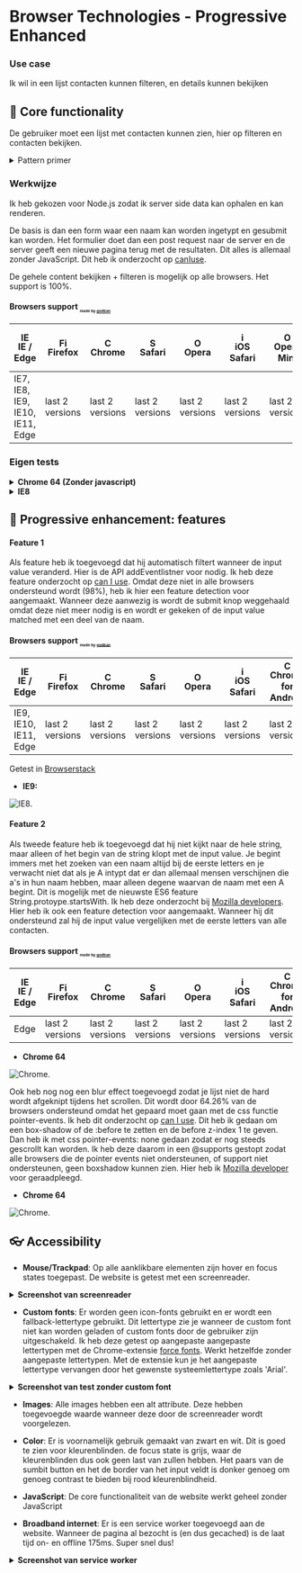 # Browser Technologies - Progressive Enhanced
### Use case
Ik wil in een lijst contacten kunnen filteren, en details kunnen bekijken

## :hammer: Core functionality
De gebruiker moet een lijst met contacten kunnen zien, hier op filteren en contacten bekijken. 


<details>
 <summary>Pattern primer</summary>
<img src="https://github.com/fennadew/browser-technologies/blob/deploy/public/images/pattern.png" alt="pattern primer">
</details>

### Werkwijze
Ik heb gekozen voor Node.js zodat ik server side data kan ophalen en kan renderen.

De basis is dan een form waar een naam kan worden ingetypt en gesubmit kan worden.
Het formulier doet dan een post request naar de server en de server geeft een nieuwe pagina terug met de resultaten.
Dit alles is allemaal zonder JavaScript. Dit heb ik onderzocht op [canIuse](caniuse.com).

De gehele content bekijken + filteren is mogelijk op alle browsers. Het support is 100%.

#### Browsers support <sub><sup><sub><sub>made by <a href="https://godban.github.io">godban</a></sub></sub></sup></sub>

| [<img src="https://raw.githubusercontent.com/godban/browsers-support-badges/master/src/images/edge.png" alt="IE / Edge" width="16px" height="16px" />](http://godban.github.io/browsers-support-badges/)</br>IE / Edge | [<img src="https://raw.githubusercontent.com/godban/browsers-support-badges/master/src/images/firefox.png" alt="Firefox" width="16px" height="16px" />](http://godban.github.io/browsers-support-badges/)</br>Firefox | [<img src="https://raw.githubusercontent.com/godban/browsers-support-badges/master/src/images/chrome.png" alt="Chrome" width="16px" height="16px" />](http://godban.github.io/browsers-support-badges/)</br>Chrome | [<img src="https://raw.githubusercontent.com/godban/browsers-support-badges/master/src/images/safari.png" alt="Safari" width="16px" height="16px" />](http://godban.github.io/browsers-support-badges/)</br>Safari | [<img src="https://raw.githubusercontent.com/godban/browsers-support-badges/master/src/images/opera.png" alt="Opera" width="16px" height="16px" />](http://godban.github.io/browsers-support-badges/)</br>Opera | [<img src="https://raw.githubusercontent.com/godban/browsers-support-badges/master/src/images/safari-ios.png" alt="iOS Safari" width="16px" height="16px" />](http://godban.github.io/browsers-support-badges/)</br>iOS Safari | [<img src="https://raw.githubusercontent.com/godban/browsers-support-badges/master/src/images/opera-mini.png" alt="Opera Mini" width="16px" height="16px" />](http://godban.github.io/browsers-support-badges/)</br>Opera Mini | [<img src="https://raw.githubusercontent.com/godban/browsers-support-badges/master/src/images/chrome-android.png" alt="Chrome for Android" width="16px" height="16px" />](http://godban.github.io/browsers-support-badges/)</br>Chrome for Android |
| --------- | --------- | --------- | --------- | --------- | --------- | --------- | --------- |
| IE7, IE8, IE9, IE10, IE11, Edge| last 2 versions| last 2 versions| last 2 versions| last 2 versions| last 2 versions| last 2 versions| last 2 versions

### Eigen tests

<details>
  <summary><b>Chrome 64 (Zonder javascript)</b></summary>
<img src="https://github.com/fennadew/browser-technologies/blob/deploy/public/images/zonderjs.png" alt="tested on chrome"> <br>
<img src="https://github.com/fennadew/browser-technologies/blob/deploy/public/images/zonderjs2.png" alt="tested on chrome"> <br>
</details>

<details>
  <summary><b>IE8</b></summary>
 <p>Getest in <a href="https://www.browserstack.com">Browserstack]</a></p>
<img src="https://github.com/fennadew/browser-technologies/blob/deploy/public/images/ie8.png">.
</details>

## :wrench: Progressive enhancement: features

#### Feature 1
Als feature heb ik toegevoegd dat hij automatisch filtert wanneer de input value veranderd. Hier is de API addEventlistner voor nodig. Ik heb deze feature onderzocht op [can I use](caniuse.com). Omdat deze niet in alle browsers ondersteund wordt (98%), heb ik hier een feature detection voor aangemaakt. Wanneer deze aanwezig is wordt de submit knop weggehaald omdat deze niet meer nodig is en wordt er gekeken of de input value matched met een deel van de naam.

#### Browsers support <sub><sup><sub><sub>made by <a href="https://godban.github.io">godban</a></sub></sub></sup></sub>

| [<img src="https://raw.githubusercontent.com/godban/browsers-support-badges/master/src/images/edge.png" alt="IE / Edge" width="16px" height="16px" />](http://godban.github.io/browsers-support-badges/)</br>IE / Edge | [<img src="https://raw.githubusercontent.com/godban/browsers-support-badges/master/src/images/firefox.png" alt="Firefox" width="16px" height="16px" />](http://godban.github.io/browsers-support-badges/)</br>Firefox | [<img src="https://raw.githubusercontent.com/godban/browsers-support-badges/master/src/images/chrome.png" alt="Chrome" width="16px" height="16px" />](http://godban.github.io/browsers-support-badges/)</br>Chrome | [<img src="https://raw.githubusercontent.com/godban/browsers-support-badges/master/src/images/safari.png" alt="Safari" width="16px" height="16px" />](http://godban.github.io/browsers-support-badges/)</br>Safari | [<img src="https://raw.githubusercontent.com/godban/browsers-support-badges/master/src/images/opera.png" alt="Opera" width="16px" height="16px" />](http://godban.github.io/browsers-support-badges/)</br>Opera | [<img src="https://raw.githubusercontent.com/godban/browsers-support-badges/master/src/images/safari-ios.png" alt="iOS Safari" width="16px" height="16px" />](http://godban.github.io/browsers-support-badges/)</br>iOS Safari | [<img src="https://raw.githubusercontent.com/godban/browsers-support-badges/master/src/images/chrome-android.png" alt="Chrome for Android" width="16px" height="16px" />](http://godban.github.io/browsers-support-badges/)</br>Chrome for Android |
| --------- | --------- | --------- | --------- | --------- | --------- | --------- |
| IE9, IE10, IE11, Edge| last 2 versions| last 2 versions| last 2 versions| last 2 versions| last 2 versions| last 2 versions

Getest in [Browserstack](https://www.browserstack.com)
* <b>IE9:</b>

![IE8](https://github.com/fennadew/browser-technologies/blob/deploy/public/images/ie9.png).

#### Feature 2
Als tweede feature heb ik toegevoegd dat hij niet kijkt naar de hele string, maar alleen of het begin van de string klopt met de input value. Je begint immers met het zoeken van een naam altijd bij de eerste letters en je verwacht niet dat als je A intypt dat er dan allemaal mensen verschijnen die a's in hun naam hebben, maar alleen degene waarvan de naam met een A begint. Dit is mogelijk met de nieuwste ES6 feature String.protoype.startsWith. Ik heb deze onderzocht bij [Mozilla developers](https://developer.mozilla.org/nl/docs/Web/JavaScript/Reference/Global_Objects/String/startsWith). Hier heb ik ook een feature detection voor aangemaakt. Wanneer hij dit ondersteund zal hij de input value vergelijken met de eerste letters van alle contacten.

#### Browsers support <sub><sup><sub><sub>made by <a href="https://godban.github.io">godban</a></sub></sub></sup></sub>

| [<img src="https://raw.githubusercontent.com/godban/browsers-support-badges/master/src/images/edge.png" alt="IE / Edge" width="16px" height="16px" />](http://godban.github.io/browsers-support-badges/)</br>IE / Edge | [<img src="https://raw.githubusercontent.com/godban/browsers-support-badges/master/src/images/firefox.png" alt="Firefox" width="16px" height="16px" />](http://godban.github.io/browsers-support-badges/)</br>Firefox | [<img src="https://raw.githubusercontent.com/godban/browsers-support-badges/master/src/images/chrome.png" alt="Chrome" width="16px" height="16px" />](http://godban.github.io/browsers-support-badges/)</br>Chrome | [<img src="https://raw.githubusercontent.com/godban/browsers-support-badges/master/src/images/safari.png" alt="Safari" width="16px" height="16px" />](http://godban.github.io/browsers-support-badges/)</br>Safari | [<img src="https://raw.githubusercontent.com/godban/browsers-support-badges/master/src/images/opera.png" alt="Opera" width="16px" height="16px" />](http://godban.github.io/browsers-support-badges/)</br>Opera | [<img src="https://raw.githubusercontent.com/godban/browsers-support-badges/master/src/images/safari-ios.png" alt="iOS Safari" width="16px" height="16px" />](http://godban.github.io/browsers-support-badges/)</br>iOS Safari | [<img src="https://raw.githubusercontent.com/godban/browsers-support-badges/master/src/images/chrome-android.png" alt="Chrome for Android" width="16px" height="16px" />](http://godban.github.io/browsers-support-badges/)</br>Chrome for Android |
| --------- | --------- | --------- | --------- | --------- | --------- | --------- |
| Edge| last 2 versions| last 2 versions| last 2 versions| last 2 versions| last 2 versions| last 2 versions

* <b>Chrome 64</b>

![Chrome](https://github.com/fennadew/browser-technologies/blob/deploy/public/images/metjs.png).

Ook heb nog nog een blur effect toegevoegd zodat je lijst niet de hard wordt afgeknipt tijdens het scrollen.
Dit wordt door 64.26% van de browsers ondersteund omdat het gepaard moet gaan met de css functie pointer-events. Ik heb dit onderzocht op [can I use](caniuse.com).
Dit heb ik gedaan om een box-shadow of de :before te zetten en de before z-index 1 te geven.
Dan heb ik met css pointer-events: none gedaan zodat er nog steeds gescrollt kan worden.
Ik heb deze daarom in een @supports gestopt zodat alle browsers die de pointer events niet ondersteunen,
of support niet ondersteunen, geen boxshadow kunnen zien. Hier heb ik [Mozilla developer](https://developer.mozilla.org/en-US/docs/Web/CSS/@supports) voor geraadpleegd.

* <b>Chrome 64</b>

![Chrome](https://github.com/fennadew/browser-technologies/blob/deploy/public/images/blur.png).

## :eyeglasses: Accessibility
* <b>Mouse/Trackpad</b>: Op alle aanklikbare elementen zijn hover en focus states toegepast.
 De website is getest met een screenreader.
 
 
 <details>
  <summary><b>Screenshot van screenreader</b></summary>
<img src="https://github.com/fennadew/browser-technologies/blob/deploy/public/images/screenreader.png"  alt="tested on screenreader">
</details>


* <b>Custom fonts</b>: Er worden geen icon-fonts gebruikt en er wordt een fallback-lettertype gebruikt. Dit lettertype zie je wanneer de custom font niet kan worden geladen of custom fonts door de gebruiker zijn uitgeschakeld.
Ik heb deze getest op aangepaste aangepaste lettertypen met de Chrome-extensie [force fonts](https://chrome.google.com/webstore/detail/force-font/iidenkflofaiinggabfmdjbomolidnie). Werkt hetzelfde zonder aangepaste lettertypen. Met de extensie kun je het aangepaste lettertype vervangen door het gewenste systeemlettertype zoals 'Arial'.


 <details>
  <summary><b>Screenshot van test zonder custom font</b></summary>
<img src="https://github.com/fennadew/browser-technologies/blob/deploy/public/images/customfonts.png"  alt="zonder custom font">
</details>


* <b>Images</b>: Alle images hebben een alt attribute. Deze hebben toegevoegde waarde wanneer deze door de screenreader wordt voorgelezen.

* <b>Color</b>: Er is voornamelijk gebruik gemaakt van zwart en wit. Dit is goed te zien voor kleurenblinden.
de focus state is grijs, waar de kleurenblinden dus ook geen last van zullen hebben. Het paars van de sumbit button en het de border van het input veldt is donker genoeg om genoeg contrast te bieden bij rood kleurenblindheid.

* <b>JavaScript</b>: De core functionaliteit van de website werkt geheel zonder JavaScript

* <b>Broadband internet</b>: Er is een service worker toegevoegd aan de website. Wanneer de pagina al bezocht is (en dus gecached) is de laat tijd on- en offline 175ms. Super snel dus!


 <details>
  <summary><b>Screenshot van service worker</b></summary>
<img src="https://github.com/fennadew/browser-technologies/blob/deploy/public/images/servicework.png"  alt="service worker">
</details>
